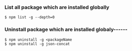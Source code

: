 ### List all package which are installed globally
	$ npm list -g --depth=0
### Uninstall package which are installed globaly------
	$ npm uninstall -g <packageName
	$ npm uninstall -g json-concat
